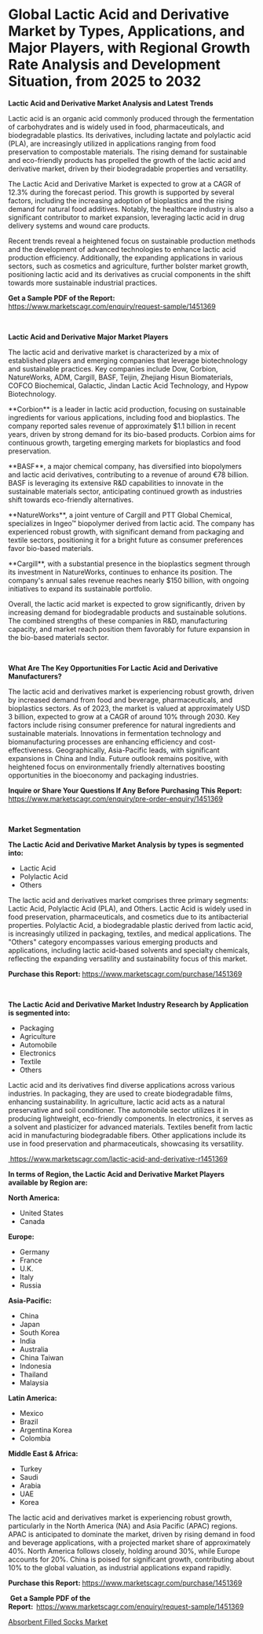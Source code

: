 <p><h1>Global Lactic Acid and Derivative Market by Types, Applications, and Major Players, with Regional Growth Rate Analysis and Development Situation, from 2025 to 2032</h1></p><p><strong>Lactic Acid and Derivative Market Analysis and Latest Trends</strong></p>
<p><p>Lactic acid is an organic acid commonly produced through the fermentation of carbohydrates and is widely used in food, pharmaceuticals, and biodegradable plastics. Its derivatives, including lactate and polylactic acid (PLA), are increasingly utilized in applications ranging from food preservation to compostable materials. The rising demand for sustainable and eco-friendly products has propelled the growth of the lactic acid and derivative market, driven by their biodegradable properties and versatility.</p><p>The Lactic Acid and Derivative Market is expected to grow at a CAGR of 12.3% during the forecast period. This growth is supported by several factors, including the increasing adoption of bioplastics and the rising demand for natural food additives. Notably, the healthcare industry is also a significant contributor to market expansion, leveraging lactic acid in drug delivery systems and wound care products. </p><p>Recent trends reveal a heightened focus on sustainable production methods and the development of advanced technologies to enhance lactic acid production efficiency. Additionally, the expanding applications in various sectors, such as cosmetics and agriculture, further bolster market growth, positioning lactic acid and its derivatives as crucial components in the shift towards more sustainable industrial practices.</p></p>
<p><strong>Get a Sample PDF of the Report:&nbsp;</strong> <a href="https://www.marketscagr.com/enquiry/request-sample/1451369?utm_campaign=3222&utm_medium=2&utm_source=Github&utm_content=ia&utm_term=03042025&utm_id=lactic-acid-and-derivative">https://www.marketscagr.com/enquiry/request-sample/1451369</a></p>
<p>&nbsp;</p>
<p><strong>Lactic Acid and Derivative Major Market Players</strong></p>
<p><p>The lactic acid and derivative market is characterized by a mix of established players and emerging companies that leverage biotechnology and sustainable practices. Key companies include Dow, Corbion, NatureWorks, ADM, Cargill, BASF, Teijin, Zhejiang Hisun Biomaterials, COFCO Biochemical, Galactic, Jindan Lactic Acid Technology, and Hypow Biotechnology.</p><p>**Corbion** is a leader in lactic acid production, focusing on sustainable ingredients for various applications, including food and bioplastics. The company reported sales revenue of approximately $1.1 billion in recent years, driven by strong demand for its bio-based products. Corbion aims for continuous growth, targeting emerging markets for bioplastics and food preservation.</p><p>**BASF**, a major chemical company, has diversified into biopolymers and lactic acid derivatives, contributing to a revenue of around €78 billion. BASF is leveraging its extensive R&D capabilities to innovate in the sustainable materials sector, anticipating continued growth as industries shift towards eco-friendly alternatives.</p><p>**NatureWorks**, a joint venture of Cargill and PTT Global Chemical, specializes in Ingeo™ biopolymer derived from lactic acid. The company has experienced robust growth, with significant demand from packaging and textile sectors, positioning it for a bright future as consumer preferences favor bio-based materials.</p><p>**Cargill**, with a substantial presence in the bioplastics segment through its investment in NatureWorks, continues to enhance its position. The company's annual sales revenue reaches nearly $150 billion, with ongoing initiatives to expand its sustainable portfolio.</p><p>Overall, the lactic acid market is expected to grow significantly, driven by increasing demand for biodegradable products and sustainable solutions. The combined strengths of these companies in R&D, manufacturing capacity, and market reach position them favorably for future expansion in the bio-based materials sector.</p></p>
<p>&nbsp;</p>
<p><strong>What Are The Key Opportunities For Lactic Acid and Derivative Manufacturers?</strong></p>
<p><p>The lactic acid and derivatives market is experiencing robust growth, driven by increased demand from food and beverage, pharmaceuticals, and bioplastics sectors. As of 2023, the market is valued at approximately USD 3 billion, expected to grow at a CAGR of around 10% through 2030. Key factors include rising consumer preference for natural ingredients and sustainable materials. Innovations in fermentation technology and biomanufacturing processes are enhancing efficiency and cost-effectiveness. Geographically, Asia-Pacific leads, with significant expansions in China and India. Future outlook remains positive, with heightened focus on environmentally friendly alternatives boosting opportunities in the bioeconomy and packaging industries.</p></p>
<p><strong>Inquire or Share Your Questions If Any Before Purchasing This Report:</strong> <a href="https://www.marketscagr.com/enquiry/pre-order-enquiry/1451369?utm_campaign=3222&utm_medium=2&utm_source=Github&utm_content=ia&utm_term=03042025&utm_id=lactic-acid-and-derivative">https://www.marketscagr.com/enquiry/pre-order-enquiry/1451369</a></p>
<p>&nbsp;</p>
<p><strong>Market Segmentation</strong></p>
<p><strong>The Lactic Acid and Derivative Market Analysis by types is segmented into:</strong></p>
<p><ul><li>Lactic Acid</li><li>Polylactic Acid</li><li>Others</li></ul></p>
<p><p>The lactic acid and derivatives market comprises three primary segments: Lactic Acid, Polylactic Acid (PLA), and Others. Lactic Acid is widely used in food preservation, pharmaceuticals, and cosmetics due to its antibacterial properties. Polylactic Acid, a biodegradable plastic derived from lactic acid, is increasingly utilized in packaging, textiles, and medical applications. The "Others" category encompasses various emerging products and applications, including lactic acid-based solvents and specialty chemicals, reflecting the expanding versatility and sustainability focus of this market.</p></p>
<p><strong>Purchase this Report:&nbsp;</strong><a href="https://www.marketscagr.com/purchase/1451369?utm_campaign=3222&utm_medium=2&utm_source=Github&utm_content=ia&utm_term=03042025&utm_id=lactic-acid-and-derivative">https://www.marketscagr.com/purchase/1451369</a></p>
<p>&nbsp;</p>
<p><strong>The Lactic Acid and Derivative Market Industry Research by Application is segmented into:</strong></p>
<p><ul><li>Packaging</li><li>Agriculture</li><li>Automobile</li><li>Electronics</li><li>Textile</li><li>Others</li></ul></p>
<p><p>Lactic acid and its derivatives find diverse applications across various industries. In packaging, they are used to create biodegradable films, enhancing sustainability. In agriculture, lactic acid acts as a natural preservative and soil conditioner. The automobile sector utilizes it in producing lightweight, eco-friendly components. In electronics, it serves as a solvent and plasticizer for advanced materials. Textiles benefit from lactic acid in manufacturing biodegradable fibers. Other applications include its use in food preservation and pharmaceuticals, showcasing its versatility.</p></p>
<p><a href="https://www.marketscagr.com/lactic-acid-and-derivative-r1451369?utm_campaign=3222&utm_medium=2&utm_source=Github&utm_content=ia&utm_term=03042025&utm_id=lactic-acid-and-derivative">&nbsp;https://www.marketscagr.com/lactic-acid-and-derivative-r1451369</a></p>
<p><strong>In terms of Region, the Lactic Acid and Derivative Market Players available by Region are:</strong></p>
<p>
    <p> <strong> North America: </strong>
        <ul>
            <li>United States</li>
            <li>Canada</li>
        </ul>
        </p> 
    <p> <strong> Europe: </strong>
        <ul>
            <li>Germany</li>
            <li>France</li>
            <li>U.K.</li>
            <li>Italy</li>
            <li>Russia</li>
        </ul>
        </p> 
    <p> <strong> Asia-Pacific: </strong>
        <ul>
            <li>China</li>
            <li>Japan</li>
            <li>South Korea</li>
            <li>India</li>
            <li>Australia</li>
            <li>China Taiwan</li>
            <li>Indonesia</li>
            <li>Thailand</li>
            <li>Malaysia</li>
        </ul>
        </p> 
    <p> <strong> Latin America: </strong>
        <ul>
            <li>Mexico</li>
            <li>Brazil</li>
            <li>Argentina Korea</li>
            <li>Colombia</li>
        </ul>
        </p> 
    <p> <strong> Middle East & Africa: </strong>
        <ul>
            <li>Turkey</li>
            <li>Saudi</li>
            <li>Arabia</li>
            <li>UAE</li>
            <li>Korea</li>
        </ul>
    </p>
    </p>
<p><p>The lactic acid and derivatives market is experiencing robust growth, particularly in the North America (NA) and Asia Pacific (APAC) regions. APAC is anticipated to dominate the market, driven by rising demand in food and beverage applications, with a projected market share of approximately 40%. North America follows closely, holding around 30%, while Europe accounts for 20%. China is poised for significant growth, contributing about 10% to the global valuation, as industrial applications expand rapidly.</p></p>
<p><strong>Purchase this Report: </strong><a href="https://www.marketscagr.com/purchase/1451369?utm_campaign=3222&utm_medium=2&utm_source=Github&utm_content=ia&utm_term=03042025&utm_id=lactic-acid-and-derivative">https://www.marketscagr.com/purchase/1451369</a></p>
<p>&nbsp;<strong>Get a Sample PDF of the Report:&nbsp;&nbsp;</strong><a href="https://www.marketscagr.com/enquiry/request-sample/1451369?utm_campaign=3222&utm_medium=2&utm_source=Github&utm_content=ia&utm_term=03042025&utm_id=lactic-acid-and-derivative">https://www.marketscagr.com/enquiry/request-sample/1451369</a></p>
<p><strong></strong></p>
<p><p><a href="https://github.com/ijffseandy/Market-Research-Report-List-1/blob/main/absorbent-filled-socks-market.md?utm_campaign=3222&utm_medium=2&utm_source=Github&utm_content=ia&utm_term=03042025&utm_id=lactic-acid-and-derivative">Absorbent Filled Socks Market</a></p></p>